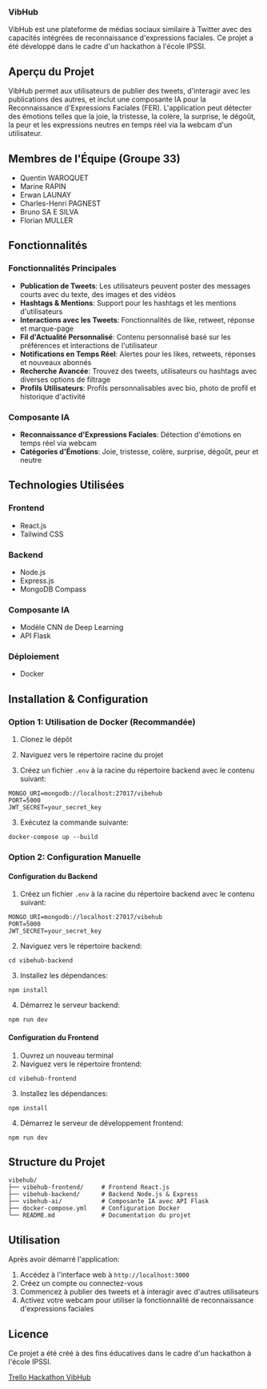 ### VibHub

VibHub est une plateforme de médias sociaux similaire à Twitter avec des capacités intégrées de reconnaissance d'expressions faciales. Ce projet a été développé dans le cadre d'un hackathon à l'école IPSSI.

## Aperçu du Projet

VibHub permet aux utilisateurs de publier des tweets, d'interagir avec les publications des autres, et inclut une composante IA pour la Reconnaissance d'Expressions Faciales (FER). L'application peut détecter des émotions telles que la joie, la tristesse, la colère, la surprise, le dégoût, la peur et les expressions neutres en temps réel via la webcam d'un utilisateur.

## Membres de l'Équipe (Groupe 33)

- Quentin WAROQUET
- Marine RAPIN
- Erwan LAUNAY
- Charles-Henri PAGNEST
- Bruno SA E SILVA
- Florian MULLER


## Fonctionnalités

### Fonctionnalités Principales

- **Publication de Tweets**: Les utilisateurs peuvent poster des messages courts avec du texte, des images et des vidéos
- **Hashtags & Mentions**: Support pour les hashtags et les mentions d'utilisateurs
- **Interactions avec les Tweets**: Fonctionnalités de like, retweet, réponse et marque-page
- **Fil d'Actualité Personnalisé**: Contenu personnalisé basé sur les préférences et interactions de l'utilisateur
- **Notifications en Temps Réel**: Alertes pour les likes, retweets, réponses et nouveaux abonnés
- **Recherche Avancée**: Trouvez des tweets, utilisateurs ou hashtags avec diverses options de filtrage
- **Profils Utilisateurs**: Profils personnalisables avec bio, photo de profil et historique d'activité


### Composante IA

- **Reconnaissance d'Expressions Faciales**: Détection d'émotions en temps réel via webcam
- **Catégories d'Émotions**: Joie, tristesse, colère, surprise, dégoût, peur et neutre


## Technologies Utilisées

### Frontend

- React.js
- Tailwind CSS


### Backend

- Node.js
- Express.js
- MongoDB Compass


### Composante IA

- Modèle CNN de Deep Learning
- API Flask


### Déploiement

- Docker


## Installation & Configuration

### Option 1: Utilisation de Docker (Recommandée)

1. Clonez le dépôt
2. Naviguez vers le répertoire racine du projet

1. Créez un fichier `.env` à la racine du répertoire backend avec le contenu suivant:

```plaintext
MONGO_URI=mongodb://localhost:27017/vibehub
PORT=5000
JWT_SECRET=your_secret_key
```
3. Exécutez la commande suivante:

```plaintext
docker-compose up --build
```




### Option 2: Configuration Manuelle

#### Configuration du Backend

1. Créez un fichier `.env` à la racine du répertoire backend avec le contenu suivant:

```plaintext
MONGO_URI=mongodb://localhost:27017/vibehub
PORT=5000
JWT_SECRET=your_secret_key
```


2. Naviguez vers le répertoire backend:

```plaintext
cd vibehub-backend
```


3. Installez les dépendances:

```plaintext
npm install
```


4. Démarrez le serveur backend:

```plaintext
npm run dev
```




#### Configuration du Frontend

1. Ouvrez un nouveau terminal
2. Naviguez vers le répertoire frontend:

```plaintext
cd vibehub-frontend
```


3. Installez les dépendances:

```plaintext
npm install
```


4. Démarrez le serveur de développement frontend:

```plaintext
npm run dev
```




## Structure du Projet

```plaintext
vibehub/
├── vibehub-frontend/     # Frontend React.js
├── vibehub-backend/      # Backend Node.js & Express
├── vibehub-ai/           # Composante IA avec API Flask
├── docker-compose.yml    # Configuration Docker
└── README.md             # Documentation du projet
```

## Utilisation

Après avoir démarré l'application:

1. Accédez à l'interface web à `http://localhost:3000`
2. Créez un compte ou connectez-vous
3. Commencez à publier des tweets et à interagir avec d'autres utilisateurs
4. Activez votre webcam pour utiliser la fonctionnalité de reconnaissance d'expressions faciales


## Licence

Ce projet a été créé à des fins éducatives dans le cadre d'un hackathon à l'école IPSSI.

[Trello Hackathon VibHub](https://trello.com/invite/b/67ceb7570e836b0a90b439af/ATTI049799397bc771aaf17bf32d4b8b96a714CEF6A3/hackathon)
